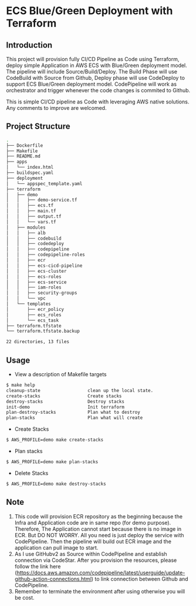 # ECS Blue/Green Deployment with Terraform

## Introduction

This project will provision fully CI/CD Pipeline as Code using Terraform, deploy simple Application in AWS ECS with Blue/Green deployment model.
The pipeline will include Source/Build/Deploy. The Build Phase will use CodeBuild with Source from Github, Deploy phase will use CodeDeploy to support ECS Blue/Green deployment model. CodePipeline will work as orchestrator and trigger whenever the code changes is commited to Github.

This is simple CI/CD pipeline as Code with leveraging AWS native solutions. Any comments to improve are welcomed.

## Project Structure

```sh
.
├── Dockerfile
├── Makefile
├── README.md
├── apps
│   └── index.html
├── buildspec.yaml
├── deployment
│   └── appspec_template.yaml
├── terraform
│   ├── demo
│   │   ├── demo-service.tf
│   │   ├── ecs.tf
│   │   ├── main.tf
│   │   ├── output.tf
│   │   └── vars.tf
│   ├── modules
│   │   ├── alb
│   │   ├── codebuild
│   │   ├── codedeploy
│   │   ├── codepipeline
│   │   ├── codepipeline-roles
│   │   ├── ecr
│   │   ├── ecs-cicd-pipeline
│   │   ├── ecs-cluster
│   │   ├── ecs-roles
│   │   ├── ecs-service
│   │   ├── iam-roles
│   │   ├── security-groups
│   │   └── vpc
│   └── templates
│       ├── ecr_policy
│       ├── ecs_roles
│       └── ecs_task
├── terraform.tfstate
└── terraform.tfstate.backup

22 directories, 13 files
```

## Usage

* View a description of Makefile targets

```sh
$ make help
cleanup-state                  clean up the local state.
create-stacks                  Create stacks
destroy-stacks                 Destroy stacks
init-demo                      Init terraform
plan-destroy-stacks            Plan what to destroy
plan-stacks                    Plan what will create
```

* Create Stacks
```sh
$ AWS_PROFILE=demo make create-stacks
```

* Plan stacks

```sh
$ AWS_PROFILE=demo make plan-stacks 
```

* Delete Stacks

```sh
$ AWS_PROFILE=demo make destroy-stacks 
```

## Note

1. This code will provision ECR repository as the beginning because the Infra and Application code are in same repo (for demo purpose).
Therefore, The Application cannot start because there is no image in ECR. But DO NOT WORRY. All you need is just deploy the service with CodePipeline. Then
the pipeline will build out ECR image and the application can pull image to start.
2. As I use GitHubv2 as Source within CodePipeline and establish connection via CodeStar. After you provision the resources, please follow the link
here (https://docs.aws.amazon.com/codepipeline/latest/userguide/update-github-action-connections.html) to link connection between Github and CodePipeline.
3. Remember to terminate the environment after using otherwise you will be cost.
